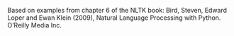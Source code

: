 Based on examples from chapter 6 of the NLTK book:
Bird, Steven, Edward Loper and Ewan Klein (2009), Natural Language Processing with Python. O’Reilly Media Inc.
